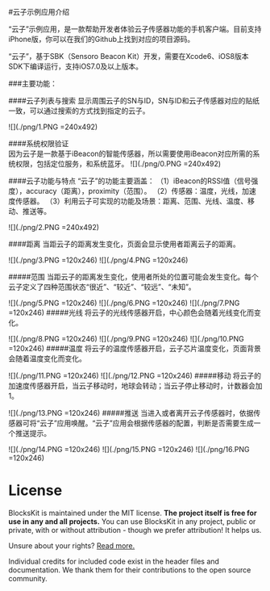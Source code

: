 #云子示例应用介绍


“云子”示例应用，是一款帮助开发者体验云子传感器功能的手机客户端。目前支持iPhone版，你可以在我们的Github上找到对应的项目源码。

“云子”，基于SBK（Sensoro Beacon Kit）开发，需要在Xcode6、iOS8版本SDK下编译运行，支持iOS7.0及以上版本。


###主要功能：

####云子列表与搜索
显示周围云子的SN与ID，SN与ID和云子传感器对应的贴纸一致，可以通过搜索的方式找到指定的云子。

![](./png/1.PNG =240x492)

####系统权限验证  
因为云子是一款基于iBeacon的智能传感器，所以需要使用iBeacon对应所需的系统权限，包括定位服务，和系统蓝牙。
![](./png/0.PNG =240x492)

####云子功能与特点
“云子”的功能主要涵盖：
（1）iBeacon的RSSI值（信号强度），accuracy（距离），proximity（范围）。
（2）传感器：温度，光线，加速度传感器。
（3）利用云子可实现的功能及场景：距离、范围、光线、温度、移动、推送等。

![](./png/2.PNG =240x492)

####距离
当距云子的距离发生变化，页面会显示使用者距离云子的距离。

![](./png/3.PNG =120x246)
![](./png/4.PNG =120x246)

#####范围
当距云子的距离发生变化，使用者所处的位置可能会发生变化。每个云子定义了四种范围状态“很近”、“较近”、“较远”、“未知”。

![](./png/5.PNG =120x246)
![](./png/6.PNG =120x246)
![](./png/7.PNG =120x246)
#####光线
将云子的光线传感器开启，中心颜色会随着光线变化而变化。
	
![](./png/8.PNG =120x246)
![](./png/9.PNG =120x246)
![](./png/10.PNG =120x246)
#####温度
将云子的温度传感器开启，云子芯片温度变化，页面背景会随着温度变化而变化。

![](./png/11.PNG =120x246)
![](./png/12.PNG =120x246)
#####移动
将云子的加速度传感器开启，当云子移动时，地球会转动；当云子停止移动时，计数器会加1。
	
![](./png/13.PNG =120x246)
#####推送
当进入或者离开云子传感器时，依据传感器可将“云子”应用唤醒。“云子”应用会根据传感器的配置，判断是否需要生成一个推送提示。

![](./png/14.PNG =120x246)
![](./png/15.PNG =120x246)
![](./png/16.PNG =120x246)

License
=======

BlocksKit is maintained under the MIT license.  **The project itself is free for use in any and all projects.**  You can use BlocksKit in any project, public or private, with or without attribution - though we prefer attribution! It helps us.

Unsure about your rights?  [Read more.](http://opensource.org/licenses/MIT)

Individual credits for included code exist in the header files and documentation. We thank them for their contributions to the open source community.